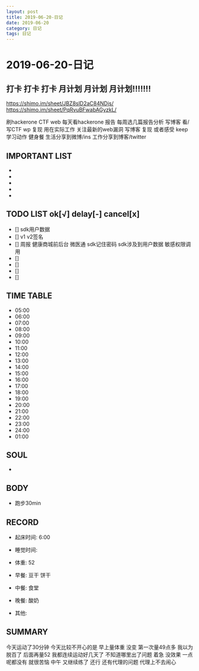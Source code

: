 ```yaml
---
layout: post
title: 2019-06-20-日记
date: 2019-06-20
category: 日记
tags: 日记
---
```

# 2019-06-20-日记
## 打卡 打卡 打卡 月计划 月计划 月计划!!!!!!!
https://shimo.im/sheet/JBZ8slD2aC84NDjs/
https://shimo.im/sheet/PqRvuBFwabAGyzkL/
 
刷hackerone CTF web
每天看hackerone 报告
每周选几篇报告分析 写博客
看/写CTF wp 复现 用在实际工作
关注最新的web漏洞 写博客 复现 或者感受
keep 学习动作
健身餐 
生活分享到微博/ins
工作分享到博客/twitter
 
## IMPORTANT LIST
 
* 
* 
* 
* 
* 
 
## TODO LIST ok[√] delay[-]  cancel[x]
 
* [] sdk用户数据
* [] v1 v2签名
* [] 周报 健康商城前后台 微医通 sdk记住密码 sdk涉及到用户数据 敏感权限调用
* [] 
* [] 
* [] 
* [] 
 
## TIME TABLE
 
* 05:00 
* 06:00 
* 07:00 
* 08:00 
* 09:00 
* 10:00 
* 11:00 
* 12:00 
* 13:00 
* 14:00 
* 15:00 
* 16:00 
* 17:00 
* 18:00 
* 19:00 
* 20:00 
* 21:00 
* 22:00 
* 23:00 
* 24:00 
* 01:00 
 
## SOUL
 
* 
 
## BODY
 
* 跑步30min
 
## RECORD
 
* 起床时间:  6:00
* 睡觉时间:  
 
* 体重:  52
 
* 早餐:  豆干 饼干
* 中餐:  食堂
* 晚餐:  酸奶
* 其他:  
 
## SUMMARY
 
 今天运动了30分钟 今天比较不开心的是 早上量体重 没变 第一次量49点多 我以为脱百了 后面再量52 我都连续运动好几天了 不知道哪里出了问题 着急 没效果 一点呢都没有 就很苦恼 中午 又继续练了 还行 还有代理的问题 代理上不去闹心
